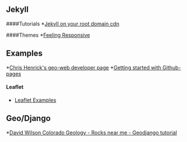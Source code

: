

## Jekyll

####Tutorials
*[Jekyll on your root domain cdn](http://iamnotaprogrammer.com/Jekyll-S3-Cloudfront-Aname-Root.html)

####Themes
*[Feeling Responsive](https://phlow.github.io/feeling-responsive/documentation/)


## Examples
*[Chris Henrick's geo-web developer page](http://clhenrick.io/)
*[Getting started with Github-pages](https://24ways.org/2013/get-started-with-github-pages/)

#### Leaflet
* [Leaflet Examples](https://leaflet-extras.github.io/leaflet-map/demo.html)


## Geo/Django
*[David Wilson Colorado Geology - Rocks near me - Geodjango tutorial](http://davidwilson.me/2013/09/30/Colorado-Geology-GeoDjango-Tutorial/)

